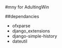 #mny for AdultingWin

##dependancies

* ofxparse
* django_extensions
* django-simple-history
* dateutil